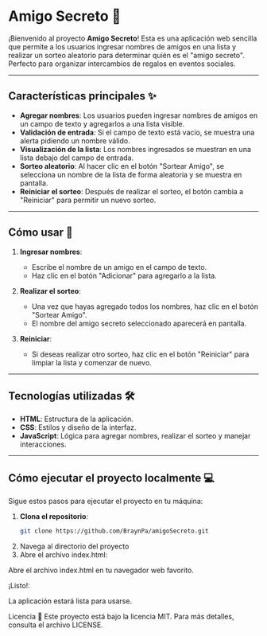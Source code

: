 # Amigo Secreto 🎁

¡Bienvenido al proyecto **Amigo Secreto**! Esta es una aplicación web sencilla que permite a los usuarios ingresar nombres de amigos en una lista y realizar un sorteo aleatorio para determinar quién es el "amigo secreto". Perfecto para organizar intercambios de regalos en eventos sociales.

---

## Características principales ✨

- **Agregar nombres**: Los usuarios pueden ingresar nombres de amigos en un campo de texto y agregarlos a una lista visible.
- **Validación de entrada**: Si el campo de texto está vacío, se muestra una alerta pidiendo un nombre válido.
- **Visualización de la lista**: Los nombres ingresados se muestran en una lista debajo del campo de entrada.
- **Sorteo aleatorio**: Al hacer clic en el botón "Sortear Amigo", se selecciona un nombre de la lista de forma aleatoria y se muestra en pantalla.
- **Reiniciar el sorteo**: Después de realizar el sorteo, el botón cambia a "Reiniciar" para permitir un nuevo sorteo.

---

## Cómo usar 🚀

1. **Ingresar nombres**:
   - Escribe el nombre de un amigo en el campo de texto.
   - Haz clic en el botón "Adicionar" para agregarlo a la lista.

2. **Realizar el sorteo**:
   - Una vez que hayas agregado todos los nombres, haz clic en el botón "Sortear Amigo".
   - El nombre del amigo secreto seleccionado aparecerá en pantalla.

3. **Reiniciar**:
   - Si deseas realizar otro sorteo, haz clic en el botón "Reiniciar" para limpiar la lista y comenzar de nuevo.

---

## Tecnologías utilizadas 🛠️

- **HTML**: Estructura de la aplicación.
- **CSS**: Estilos y diseño de la interfaz.
- **JavaScript**: Lógica para agregar nombres, realizar el sorteo y manejar interacciones.

---

## Cómo ejecutar el proyecto localmente 💻

Sigue estos pasos para ejecutar el proyecto en tu máquina:

1. **Clona el repositorio**:
   ```bash
   git clone https://github.com/BraynPa/amigoSecreto.git

2. Navega al directorio del proyecto
3. Abre el archivo index.html:

Abre el archivo index.html en tu navegador web favorito.

¡Listo!:

La aplicación estará lista para usarse.

Licencia 📄
Este proyecto está bajo la licencia MIT. Para más detalles, consulta el archivo LICENSE.

